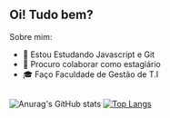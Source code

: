## Oi! Tudo bem?   

Sobre mim: 
- 🌱 Estou Estudando Javascript e Git
- 👯 Procuro colaborar como estagiário 
- 🎓 Faço Faculdade de Gestão de T.I 

##

![Anurag's GitHub stats](https://github-readme-stats.vercel.app/api?username=kaiqueqpa&show_icons=true&theme=aura) [![Top Langs](https://github-readme-stats.vercel.app/api/top-langs/?username=kaiqueqpa&show_icons=true&theme=aura)](https://github.com/anuraghazra/github-readme-stats)
